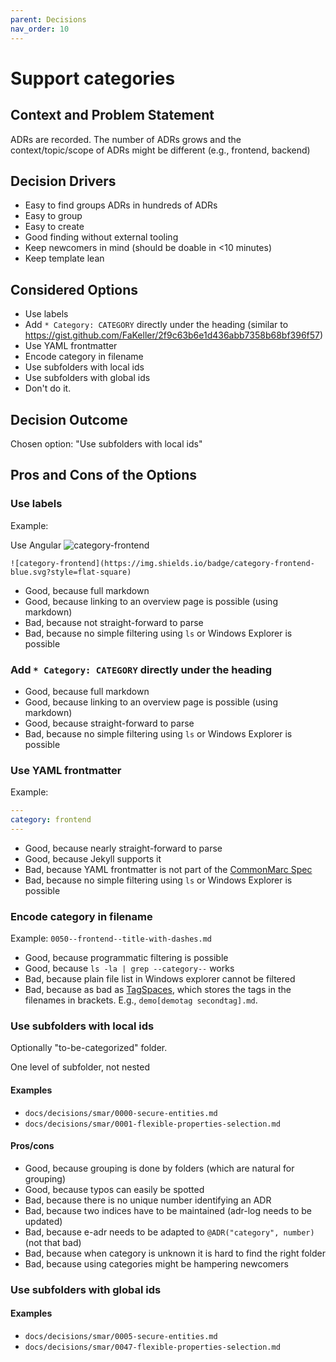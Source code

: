 ```yaml
---
parent: Decisions
nav_order: 10
---
```

# Support categories

## Context and Problem Statement

ADRs are recorded. The number of ADRs grows and the context/topic/scope of ADRs might be different (e.g., frontend, backend)

## Decision Drivers

* Easy to find groups ADRs in hundreds of ADRs
* Easy to group
* Easy to create
* Good finding without external tooling
* Keep newcomers in mind (should be doable in <10 minutes)
* Keep template lean

## Considered Options

* Use labels
* Add `* Category: CATEGORY` directly under the heading (similar to <https://gist.github.com/FaKeller/2f9c63b6e1d436abb7358b68bf396f57>)
* Use YAML frontmatter
* Encode category in filename
* Use subfolders with local ids
* Use subfolders with global ids
* Don't do it.

## Decision Outcome

Chosen option: "Use subfolders with local ids"

## Pros and Cons of the Options

### Use labels

Example:  

Use Angular ![category-frontend](https://img.shields.io/badge/category-frontend-blue.svg?style=flat-square)

`![category-frontend](https://img.shields.io/badge/category-frontend-blue.svg?style=flat-square)`

* Good, because full markdown
* Good, because linking to an overview page is possible (using markdown)
* Bad, because not straight-forward to parse
* Bad, because no simple filtering using `ls` or Windows Explorer is possible

### Add `* Category: CATEGORY` directly under the heading

* Good, because full markdown
* Good, because linking to an overview page is possible (using markdown)
* Good, because straight-forward to parse
* Bad, because no simple filtering using `ls` or Windows Explorer is possible

### Use YAML  frontmatter

Example:

```yaml
---
category: frontend
---
```

* Good, because nearly straight-forward to parse
* Good, because Jekyll supports it
* Bad, because YAML frontmatter is not part of the [CommonMarc Spec](http://spec.commonmark.org/)
* Bad, because no simple filtering using `ls` or Windows Explorer is possible

### Encode category in filename

Example: `0050--frontend--title-with-dashes.md`

* Good, because programmatic filtering is possible
* Good, because `ls -la | grep --category--` works
* Bad, because plain file list in Windows explorer cannot be filtered
* Bad, because as bad as [TagSpaces](https://www.tagspaces.org/), which stores the tags in the filenames in brackets. E.g., `demo[demotag secondtag].md`.

### Use subfolders with local ids

Optionally "to-be-categorized" folder.

One level of subfolder, not nested

#### Examples

* `docs/decisions/smar/0000-secure-entities.md`
* `docs/decisions/smar/0001-flexible-properties-selection.md`

#### Pros/cons

* Good, because grouping is done by folders (which are natural for grouping)
* Good, because typos can easily be spotted
* Bad, because there is no unique number identifying an ADR
* Bad, because two indices have to be maintained (adr-log needs to be updated)
* Bad, because e-adr needs to be adapted to `@ADR("category", number)` (not that bad)
* Bad, because when category is unknown it is hard to find the right folder
* Bad, because using categories might be hampering newcomers

### Use subfolders with global ids

#### Examples

* `docs/decisions/smar/0005-secure-entities.md`
* `docs/decisions/smar/0047-flexible-properties-selection.md`
